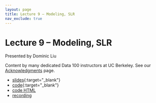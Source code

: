 ```yaml
---
layout: page
title: Lecture 9 – Modeling, SLR
nav_exclude: true
---
```


# Lecture 9 – Modeling, SLR

Presented by Dominic Liu

Content by many dedicated Data 100 instructors at UC Berkeley. See our [Acknowledgments](../../acks) page.

- [slides](https://docs.google.com/presentation/d/14CEjO4KYfFsS2Ip0cGY6IBN55hZElowG8HMZkqnkA5k/edit?usp=sharing){:target="_blank"}
- [code](https://data100.datahub.berkeley.edu/hub/user-redirect/git-pull?repo=https%3A%2F%2Fgithub.com%2FDS-100%2Fsu23-materials&branch=main&urlpath=lab%2Ftree%2Fsu23-materials%2Flec%2Flec09%2Flec09.ipynb){:target="_blank"}
- [code HTML](../../resources/assets/lectures/lec09/lec09.html)
- [recording](https://bcourses.berkeley.edu/courses/1525605/pages/lecture-9-modeling-slr)
